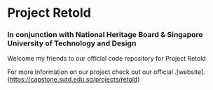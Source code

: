 # Project Retold
### In conjunction with National Heritage Board & Singapore University of Technology and Design

Welcome my friends to our official code repository for Project Retold

For more information on our project check out our official .[website]. (https://capstone.sutd.edu.sg/projects/retold)


